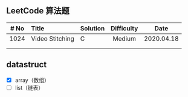 ## LeetCode 算法题

| # No | Title           | Solution | Difficulty |    Date    |
| :--: | :-------------- | :------- | :--------: | :--------: |
| 1024 | Video Stitching | C        |   Medium   | 2020.04.18 |
|      |                 |          |            |            |
|      |                 |          |            |            |




## datastruct

* [x] array（数组）
* [ ] list（链表） 
